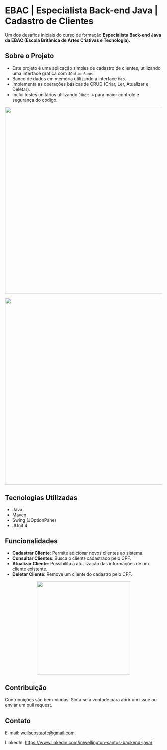 # EBAC | Especialista Back-end Java | Cadastro de Clientes

Um dos desafios iniciais do curso de formação **Especialista Back-end Java da EBAC (Escola Britânica de Artes Criativas e Tecnologia).**

## Sobre o Projeto

- Este projeto é uma aplicação simples de cadastro de clientes, utilizando uma interface gráfica com `JOptionPane`.
- Banco de dados em memória utilizando a interface `Map`.
- Implementa as operações básicas de CRUD (Criar, Ler, Atualizar e Deletar).
- Inclui testes unitários utilizando `JUnit 4` para maior controle e segurança do código.

<p align="center" >
     <img width="600" heigth="600" src="https://github.com/user-attachments/assets/dec80b77-aaee-44a0-852b-958f90bea04c">
</p>

<p align="center" >
     <img width="600" heigth="600" src="https://github.com/user-attachments/assets/8c4f525a-296f-4c45-906f-20193c02ae1a">
</p>

## Tecnologias Utilizadas
- Java
- Maven
- Swing (JOptionPane)
- JUnit 4

## Funcionalidades

- **Cadastrar Cliente**: Permite adicionar novos clientes ao sistema.
- **Consultar Clientes**: Busca o cliente cadastrado pelo CPF.
- **Atualizar Cliente**: Possibilita a atualização das informações de um cliente existente.
- **Deletar Cliente**: Remove um cliente do cadastro pelo CPF.

<p align="center" >
     <img width="300" heigth="300" src="https://github.com/user-attachments/assets/a081deb1-2f0a-49e2-b3dd-17700d3018ee">
</p>

## Contribuição
Contribuições são bem-vindas! Sinta-se à vontade para abrir um issue ou enviar um pull request.

## Contato
E-mail: wellscostaofc@gmail.com.

LinkedIn: https://www.linkedin.com/in/wellington-santos-backend-java/
